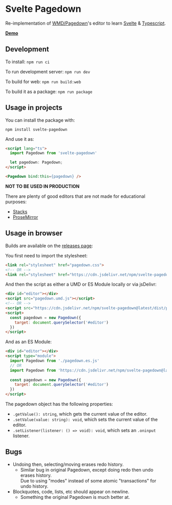 # Svelte Pagedown

Re-implementation of [WMD/Pagedown](https://github.com/StackExchange/pagedown)'s editor to learn [Svelte](https://svelte.dev/) & [Typescript](https://www.typescriptlang.org/).

[**Demo**](https://ucld.github.io/svelte-pagedown/)

## Development

To install: ``npm run ci``

To run development server: ``npm run dev``

To build for web: ``npm run build:web``

To build it as a package: ``npm run package``

## Usage in projects

You can install the package with:

``npm install svelte-pagedown``

And use it as:

```html
<script lang="ts">
  import Pagedown from 'svelte-pagedown'

  let pagedown: Pagedown;
</script>

<Pagedown bind:this={pagedown} />
```

**NOT TO BE USED IN PRODUCTION**

There are plenty of good editors that are not made for educational purposes:

* [Stacks](https://github.com/StackExchange/Stacks-Editor/)
* [ProseMirror](http://prosemirror.net/)

## Usage in browser

Builds are available on the [releases page](https://github.com/ucld/svelte-pagedown/releases/):

You first need to import the stylesheet:
```html
<link rel="stylesheet" href="pagedown.css">
<!-- OR -->
<link rel="stylesheet" href="https://cdn.jsdelivr.net/npm/svelte-pagedown@latest/dist/pagedown.css">
```

And then the script as either a UMD or ES Module locally or via jsDelivr:

```html
<div id="editor"></div>
<script src="pagedown.umd.js"></script>
<!-- OR -->
<script src="https://cdn.jsdelivr.net/npm/svelte-pagedown@latest/dist/pagedown.umd.js"></script>
<script>
  const pagedown = new Pagedown({
    target: document.querySelector('#editor')
  })
</script>
```

And as an ES Module:

```html
<div id="editor"></div>
<script type="module">
  import Pagedown from './pagedown.es.js'
  // OR
  import Pagedown from 'https://cdn.jsdelivr.net/npm/svelte-pagedown@latest/dist/pagedown.es.js'
  
  const pagedown = new Pagedown({
    target: document.querySelector('#editor')
  })
</script>
```

The pagedown object has the following properties:

* `.getValue(): string`, which gets the current value of the editor.
* `.setValue(value: string): void`, which sets the current value of the editor.
* `.setListener(listener: () => void): void`, which sets an `.oninput` listener.

## Bugs

* Undoing then, selecting/moving erases redo history.
  * Similar bug in original Pagedown, except doing redo then undo erases history.  
    Due to using "modes" instead of some atomic "transactions" for undo history.
* Blockquotes, code, lists, etc should appear on newline.
  * Something the original Pagedown is much better at.
